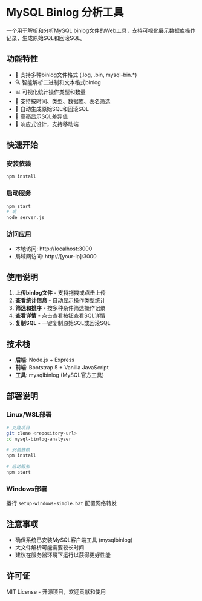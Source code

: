 # MySQL Binlog 分析工具

一个用于解析和分析MySQL binlog文件的Web工具，支持可视化展示数据库操作记录，生成原始SQL和回滚SQL。

## 功能特性

- 📁 支持多种binlog文件格式 (.log, .bin, mysql-bin.*)
- 🔍 智能解析二进制和文本格式binlog
- 📊 可视化统计操作类型和数量
- 🎯 支持按时间、类型、数据库、表名筛选
- 🔄 自动生成原始SQL和回滚SQL
- 🎨 高亮显示SQL差异值
- 📱 响应式设计，支持移动端

## 快速开始

### 安装依赖
```bash
npm install
```

### 启动服务
```bash
npm start
# 或
node server.js
```

### 访问应用
- 本地访问: http://localhost:3000
- 局域网访问: http://[your-ip]:3000

## 使用说明

1. **上传binlog文件** - 支持拖拽或点击上传
2. **查看统计信息** - 自动显示操作类型统计
3. **筛选和排序** - 按多种条件筛选操作记录
4. **查看详情** - 点击查看按钮查看SQL详情
5. **复制SQL** - 一键复制原始SQL或回滚SQL

## 技术栈

- **后端**: Node.js + Express
- **前端**: Bootstrap 5 + Vanilla JavaScript
- **工具**: mysqlbinlog (MySQL官方工具)

## 部署说明

### Linux/WSL部署
```bash
# 克隆项目
git clone <repository-url>
cd mysql-binlog-analyzer

# 安装依赖
npm install

# 启动服务
npm start
```

### Windows部署
运行 `setup-windows-simple.bat` 配置网络转发

## 注意事项

- 确保系统已安装MySQL客户端工具 (mysqlbinlog)
- 大文件解析可能需要较长时间
- 建议在服务器环境下运行以获得更好性能

## 许可证

MIT License - 开源项目，欢迎贡献和使用